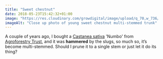 ```yaml
---
title: "Sweet chestnut"
date: 2018-05-23T15:42:32+01:00
image: "https://res.cloudinary.com/growdigital/image/upload/q_70,w_736/v1544130140/sweet-chestnut-41579672144.jpg"
imageAlt: "Close up photo of young sweet chestnut multi-stemmed trunk"
---
```


A couple of years ago, I bought a [Castanea sativa](https://www.pfaf.org/user/Plant.aspx?LatinName=Castanea+sativa) 'Numbo' from [Agroforestry Trust](https://www.agroforestry.co.uk/), and it was **hammered** by the slugs, so much so, it’s become multi-stemmed. Should I prune it to a single stem or just let it do its thing?
